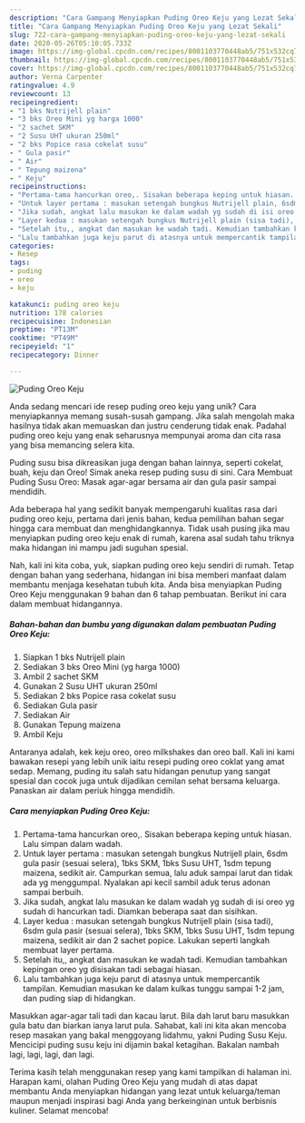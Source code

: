 ```yaml
---
description: "Cara Gampang Menyiapkan Puding Oreo Keju yang Lezat Sekali"
title: "Cara Gampang Menyiapkan Puding Oreo Keju yang Lezat Sekali"
slug: 722-cara-gampang-menyiapkan-puding-oreo-keju-yang-lezat-sekali
date: 2020-05-26T05:10:05.733Z
image: https://img-global.cpcdn.com/recipes/8001103770448ab5/751x532cq70/puding-oreo-keju-foto-resep-utama.jpg
thumbnail: https://img-global.cpcdn.com/recipes/8001103770448ab5/751x532cq70/puding-oreo-keju-foto-resep-utama.jpg
cover: https://img-global.cpcdn.com/recipes/8001103770448ab5/751x532cq70/puding-oreo-keju-foto-resep-utama.jpg
author: Verna Carpenter
ratingvalue: 4.9
reviewcount: 13
recipeingredient:
- "1 bks Nutrijell plain"
- "3 bks Oreo Mini yg harga 1000"
- "2 sachet SKM"
- "2 Susu UHT ukuran 250ml"
- "2 bks Popice rasa cokelat susu"
- " Gula pasir"
- " Air"
- " Tepung maizena"
- " Keju"
recipeinstructions:
- "Pertama-tama hancurkan oreo,. Sisakan beberapa keping untuk hiasan. Lalu simpan dalam wadah."
- "Untuk layer pertama : masukan setengah bungkus Nutrijell plain, 6sdm gula pasir (sesuai selera), 1bks SKM, 1bks Susu UHT, 1sdm tepung maizena, sedikit air. Campurkan semua, lalu aduk sampai larut dan tidak ada yg menggumpal. Nyalakan api kecil sambil aduk terus adonan sampai berbuih."
- "Jika sudah, angkat lalu masukan ke dalam wadah yg sudah di isi oreo yg sudah di hancurkan tadi. Diamkan beberapa saat dan sisihkan."
- "Layer kedua : masukan setengah bungkus Nutrijell plain (sisa tadi), 6sdm gula pasir (sesuai selera), 1bks SKM, 1bks Susu UHT, 1sdm tepung maizena, sedikit air dan 2 sachet popice. Lakukan seperti langkah membuat layer pertama."
- "Setelah itu,, angkat dan masukan ke wadah tadi. Kemudian tambahkan kepingan oreo yg disisakan tadi sebagai hiasan."
- "Lalu tambahkan juga keju parut di atasnya untuk mempercantik tampilan. Kemudian masukan ke dalam kulkas tunggu sampai 1-2 jam, dan puding siap di hidangkan."
categories:
- Resep
tags:
- puding
- oreo
- keju

katakunci: puding oreo keju 
nutrition: 178 calories
recipecuisine: Indonesian
preptime: "PT13M"
cooktime: "PT49M"
recipeyield: "1"
recipecategory: Dinner

---
```



![Puding Oreo Keju](https://img-global.cpcdn.com/recipes/8001103770448ab5/751x532cq70/puding-oreo-keju-foto-resep-utama.jpg)

Anda sedang mencari ide resep puding oreo keju yang unik? Cara menyiapkannya memang susah-susah gampang. Jika salah mengolah maka hasilnya tidak akan memuaskan dan justru cenderung tidak enak. Padahal puding oreo keju yang enak seharusnya mempunyai aroma dan cita rasa yang bisa memancing selera kita.

Puding susu bisa dikreasikan juga dengan bahan lainnya, seperti cokelat, buah, keju dan Oreo! Simak aneka resep puding susu di sini. Cara Membuat Puding Susu Oreo: Masak agar-agar bersama air dan gula pasir sampai mendidih.

Ada beberapa hal yang sedikit banyak mempengaruhi kualitas rasa dari puding oreo keju, pertama dari jenis bahan, kedua pemilihan bahan segar hingga cara membuat dan menghidangkannya. Tidak usah pusing jika mau menyiapkan puding oreo keju enak di rumah, karena asal sudah tahu triknya maka hidangan ini mampu jadi suguhan spesial.


Nah, kali ini kita coba, yuk, siapkan puding oreo keju sendiri di rumah. Tetap dengan bahan yang sederhana, hidangan ini bisa memberi manfaat dalam membantu menjaga kesehatan tubuh kita. Anda bisa menyiapkan Puding Oreo Keju menggunakan 9 bahan dan 6 tahap pembuatan. Berikut ini cara dalam membuat hidangannya.

<!--inarticleads1-->

##### Bahan-bahan dan bumbu yang digunakan dalam pembuatan Puding Oreo Keju:

1. Siapkan 1 bks Nutrijell plain
1. Sediakan 3 bks Oreo Mini (yg harga 1000)
1. Ambil 2 sachet SKM
1. Gunakan 2 Susu UHT ukuran 250ml
1. Sediakan 2 bks Popice rasa cokelat susu
1. Sediakan  Gula pasir
1. Sediakan  Air
1. Gunakan  Tepung maizena
1. Ambil  Keju


Antaranya adalah, kek keju oreo, oreo milkshakes dan oreo ball. Kali ini kami bawakan resepi yang lebih unik iaitu resepi puding oreo coklat yang amat sedap. Memang, puding itu salah satu hidangan penutup yang sangat spesial dan cocok juga untuk dijadikan cemilan sehat bersama keluarga. Panaskan air dalam periuk hingga mendidih. 

<!--inarticleads2-->

##### Cara menyiapkan Puding Oreo Keju:

1. Pertama-tama hancurkan oreo,. Sisakan beberapa keping untuk hiasan. Lalu simpan dalam wadah.
1. Untuk layer pertama : masukan setengah bungkus Nutrijell plain, 6sdm gula pasir (sesuai selera), 1bks SKM, 1bks Susu UHT, 1sdm tepung maizena, sedikit air. Campurkan semua, lalu aduk sampai larut dan tidak ada yg menggumpal. Nyalakan api kecil sambil aduk terus adonan sampai berbuih.
1. Jika sudah, angkat lalu masukan ke dalam wadah yg sudah di isi oreo yg sudah di hancurkan tadi. Diamkan beberapa saat dan sisihkan.
1. Layer kedua : masukan setengah bungkus Nutrijell plain (sisa tadi), 6sdm gula pasir (sesuai selera), 1bks SKM, 1bks Susu UHT, 1sdm tepung maizena, sedikit air dan 2 sachet popice. Lakukan seperti langkah membuat layer pertama.
1. Setelah itu,, angkat dan masukan ke wadah tadi. Kemudian tambahkan kepingan oreo yg disisakan tadi sebagai hiasan.
1. Lalu tambahkan juga keju parut di atasnya untuk mempercantik tampilan. Kemudian masukan ke dalam kulkas tunggu sampai 1-2 jam, dan puding siap di hidangkan.


Masukkan agar-agar tali tadi dan kacau larut. Bila dah larut baru masukkan gula batu dan biarkan ianya larut pula. Sahabat, kali ini kita akan mencoba resep masakan yang bakal menggoyang lidahmu, yakni Puding Susu Keju. Mencicipi puding susu keju ini dijamin bakal ketagihan. Bakalan nambah lagi, lagi, lagi, dan lagi. 

Terima kasih telah menggunakan resep yang kami tampilkan di halaman ini. Harapan kami, olahan Puding Oreo Keju yang mudah di atas dapat membantu Anda menyiapkan hidangan yang lezat untuk keluarga/teman maupun menjadi inspirasi bagi Anda yang berkeinginan untuk berbisnis kuliner. Selamat mencoba!
